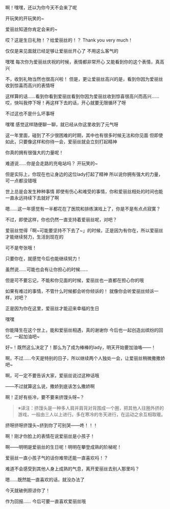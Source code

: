 啊！嘿嘿，还以为你今天不会来了呢

开玩笑的开玩笑的~

爱丽丝知道你肯定会来的~

哎？这是生日礼物！？给爱丽丝的！？
Thank you very much！

仅仅是来见面就已经足够让爱丽丝开心了
不用这么客气的

嘿嘿
每次你为爱丽丝庆祝的时候，表情都非常开心
又能看到你的这个表情，真高兴

不，收到礼物当然也很高兴啦！
但是，更让爱丽丝高兴的是，看到你因为爱丽丝收到惊喜而高兴的表情呀

这样算的话……看到你看到爱丽丝看到你因为爱丽丝收到惊喜很高兴而高兴……
哎，快叫我停下呀！再这样下去的话，开心就要无限循环了呀

不过这也不是什么坏事呀

嘿嘿
感觉这样随便聊一聊，就已经从你这里收到了元气呀

这一年里面，碰到了不少很困难的时期，其中也有很多时候无法和你见面
但即使如此，只要像这样和你待一会，爱丽丝就会立刻打起精神

你真的拥有很强大的力量呢！

难道说……你是会走路的充电站吗？
开玩笑的~

但是实际上，你现在也让身边的这位lady打起了精神
所以说你拥有强大的力量，可一点都没错哦

世上总是会发生种种事情
即使有伤心和难受的事情，你和爱丽丝相处的时间也能一直永远持续下去就好了啊

嗯……这一年感觉有一半都花在了医院和排练演戏上了，你是不是有点点寂寞？

不过，即使这样，你也仍然一直支持着爱丽丝呢，对吧？

爱丽丝觉得「啊~可能要坚持不下去了~」的时候，正是因为有你在，所以爱丽丝才能继续努力，生活到现在的

可不是夸张哦！

只要你在，就感觉今后也能继续努力！

虽然说……可能也会有让你担心的时候……

但是可不要忘记，不能和你见面的时候，爱丽丝也一直都在担心你的哦

如果有难过的事情，不管什么时候都会听你倾诉的！
就像你会听爱丽丝倾诉一样，对吧？

正是因为你在这里，爱丽丝才能迎来幸福的生日

嘿嘿

你能降生在这个世上，能和爱丽丝相遇，真的谢谢你
今后也一起创造出缤纷的回忆，一起加油吧~

好~！既然这么决定了！那么为了成为棒棒的lady，明天开始要加油咯——！

啊，不过……今天是特别的日子，所以继续两个人独处一会，让爱丽丝稍微撒撒娇吧~

啊，可一定不要告诉大家，爱丽丝说过这种话哦

——不过就算这么说，撒娇到底该怎么撒娇啊

啊！正好有些冷，要不要来挤馒头呀~？

> ※译注：挤馒头是一种多人肩并肩背对背围成一个圈，把其他人往圈外挤的游戏，一般由三人以上进行。多在寒冷的冬天进行，在运动之余互相取暖。

挤呀挤呀挤馒头~挤到你了可别哭——咚！！！

啊！刚才你脸上的表情在说爱丽丝是小孩子！

啊——明明是爱丽丝的生日呢！明明在攀登成熟的阶梯呢！

爱丽丝一直小孩子气的话你难带还能一直喜欢吗！？

难道不会感受到其他人身上成熟的气息，离开爱丽丝去别人那里吗？

嗯……既然能一直喜欢的话，就没办法了

今天就破例原谅你了！

作为回报……
今后可要一直喜欢爱丽丝哦
